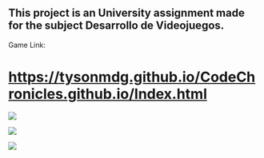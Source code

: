 
## This project is an University assignment made for the subject Desarrollo de Videojuegos.

Game Link:
# https://tysonmdg.github.io/CodeChronicles.github.io/Index.html



![](https://github.com/tysonmdg/CodeChronicles.github.io/blob/main/assets/readMe/DESPEGUE.gif)

![](https://github.com/tysonmdg/CodeChronicles.github.io/blob/main/assets/readMe/MOVIMIENTO.gif)

![](https://github.com/tysonmdg/CodeChronicles.github.io/blob/main/assets/readMe/HORIZONTAL.gif)

